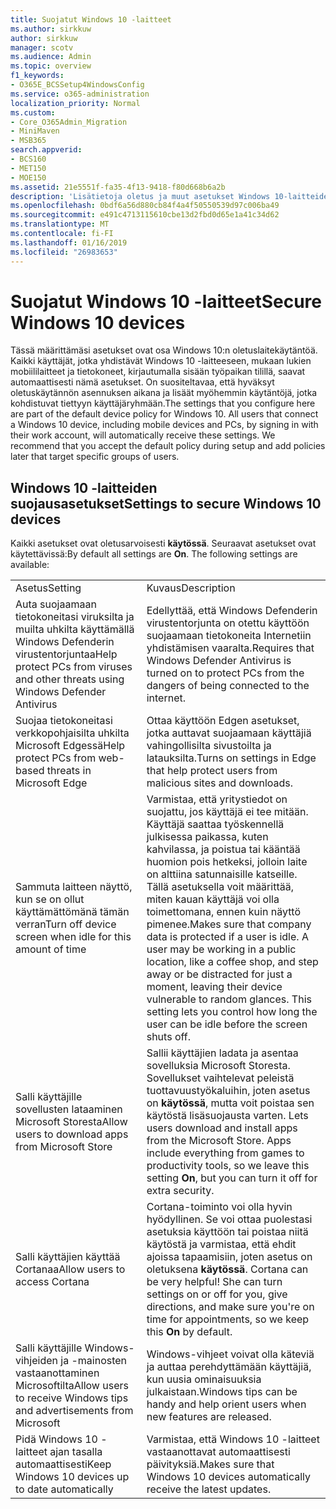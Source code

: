 ```yaml
---
title: Suojatut Windows 10 -laitteet
ms.author: sirkkuw
author: sirkkuw
manager: scotv
ms.audience: Admin
ms.topic: overview
f1_keywords:
- O365E_BCSSetup4WindowsConfig
ms.service: o365-administration
localization_priority: Normal
ms.custom:
- Core_O365Admin_Migration
- MiniMaven
- MSB365
search.appverid:
- BCS160
- MET150
- MOE150
ms.assetid: 21e5551f-fa35-4f13-9418-f80d668b6a2b
description: 'Lisätietoja oletus ja muut asetukset Windows 10-laitteiden suojaamiseen. '
ms.openlocfilehash: 0bdf6a56d880cb84f4a4f50550539d97c006ba49
ms.sourcegitcommit: e491c4713115610cbe13d2fbd0d65e1a41c34d62
ms.translationtype: MT
ms.contentlocale: fi-FI
ms.lasthandoff: 01/16/2019
ms.locfileid: "26983653"
---
```

# <a name="secure-windows-10-devices"></a><span data-ttu-id="47960-103">Suojatut Windows 10 -laitteet</span><span class="sxs-lookup"><span data-stu-id="47960-103">Secure Windows 10 devices</span></span>

<span data-ttu-id="47960-p101">Tässä määrittämäsi asetukset ovat osa Windows 10:n oletuslaitekäytäntöä. Kaikki käyttäjät, jotka yhdistävät Windows 10 -laitteeseen, mukaan lukien mobiililaitteet ja tietokoneet, kirjautumalla sisään työpaikan tilillä, saavat automaattisesti nämä asetukset. On suositeltavaa, että hyväksyt oletuskäytännön asennuksen aikana ja lisäät myöhemmin käytäntöjä, jotka kohdistuvat tiettyyn käyttäjäryhmään.</span><span class="sxs-lookup"><span data-stu-id="47960-p101">The settings that you configure here are part of the default device policy for Windows 10. All users that connect a Windows 10 device, including mobile devices and PCs, by signing in with their work account, will automatically receive these settings. We recommend that you accept the default policy during setup and add policies later that target specific groups of users.</span></span>
  
## <a name="settings-to-secure-windows-10-devices"></a><span data-ttu-id="47960-107">Windows 10 -laitteiden suojausasetukset</span><span class="sxs-lookup"><span data-stu-id="47960-107">Settings to secure Windows 10 devices</span></span>

<span data-ttu-id="47960-p102">Kaikki asetukset ovat oletusarvoisesti **käytössä**. Seuraavat asetukset ovat käytettävissä:</span><span class="sxs-lookup"><span data-stu-id="47960-p102">By default all settings are **On**. The following settings are available:</span></span>
  
|||
|:-----|:-----|
|<span data-ttu-id="47960-110">Asetus</span><span class="sxs-lookup"><span data-stu-id="47960-110">Setting</span></span>  <br/> |<span data-ttu-id="47960-111">Kuvaus</span><span class="sxs-lookup"><span data-stu-id="47960-111">Description</span></span>  <br/> |
|<span data-ttu-id="47960-112">Auta suojaamaan tietokoneitasi viruksilta ja muilta uhkilta käyttämällä Windows Defenderin virustentorjuntaa</span><span class="sxs-lookup"><span data-stu-id="47960-112">Help protect PCs from viruses and other threats using Windows Defender Antivirus</span></span>  <br/> |<span data-ttu-id="47960-113">Edellyttää, että Windows Defenderin virustentorjunta on otettu käyttöön suojaamaan tietokoneita Internetiin yhdistämisen vaaralta.</span><span class="sxs-lookup"><span data-stu-id="47960-113">Requires that Windows Defender Antivirus is turned on to protect PCs from the dangers of being connected to the internet.</span></span>  <br/> |
|<span data-ttu-id="47960-114">Suojaa tietokoneitasi verkkopohjaisilta uhkilta Microsoft Edgessä</span><span class="sxs-lookup"><span data-stu-id="47960-114">Help protect PCs from web-based threats in Microsoft Edge</span></span>  <br/> |<span data-ttu-id="47960-115">Ottaa käyttöön Edgen asetukset, jotka auttavat suojaamaan käyttäjiä vahingollisilta sivustoilta ja latauksilta.</span><span class="sxs-lookup"><span data-stu-id="47960-115">Turns on settings in Edge that help protect users from malicious sites and downloads.</span></span>  <br/> |
|<span data-ttu-id="47960-116">Sammuta laitteen näyttö, kun se on ollut käyttämättömänä tämän verran</span><span class="sxs-lookup"><span data-stu-id="47960-116">Turn off device screen when idle for this amount of time</span></span>  <br/> |<span data-ttu-id="47960-p103">Varmistaa, että yritystiedot on suojattu, jos käyttäjä ei tee mitään. Käyttäjä saattaa työskennellä julkisessa paikassa, kuten kahvilassa, ja poistua tai kääntää huomion pois hetkeksi, jolloin laite on alttiina satunnaisille katseille. Tällä asetuksella voit määrittää, miten kauan käyttäjä voi olla toimettomana, ennen kuin näyttö pimenee.</span><span class="sxs-lookup"><span data-stu-id="47960-p103">Makes sure that company data is protected if a user is idle. A user may be working in a public location, like a coffee shop, and step away or be distracted for just a moment, leaving their device vulnerable to random glances. This setting lets you control how long the user can be idle before the screen shuts off.</span></span>  <br/> |
|<span data-ttu-id="47960-120">Salli käyttäjille sovellusten lataaminen Microsoft Storesta</span><span class="sxs-lookup"><span data-stu-id="47960-120">Allow users to download apps from Microsoft Store</span></span>  <br/> |<span data-ttu-id="47960-p104">Sallii käyttäjien ladata ja asentaa sovelluksia Microsoft Storesta. Sovellukset vaihtelevat peleistä tuottavuustyökaluihin, joten asetus on **käytössä**, mutta voit poistaa sen käytöstä lisäsuojausta varten.  </span><span class="sxs-lookup"><span data-stu-id="47960-p104">Lets users download and install apps from the Microsoft Store. Apps include everything from games to productivity tools, so we leave this setting **On**, but you can turn it off for extra security.  </span></span><br/> |
|<span data-ttu-id="47960-123">Salli käyttäjien käyttää Cortanaa</span><span class="sxs-lookup"><span data-stu-id="47960-123">Allow users to access Cortana</span></span>  <br/> |<span data-ttu-id="47960-p105">Cortana-toiminto voi olla hyvin hyödyllinen. Se voi ottaa puolestasi asetuksia käyttöön tai poistaa niitä käytöstä ja varmistaa, että ehdit ajoissa tapaamisiin, joten asetus on oletuksena **käytössä**.  </span><span class="sxs-lookup"><span data-stu-id="47960-p105">Cortana can be very helpful! She can turn settings on or off for you, give directions, and make sure you're on time for appointments, so we keep this **On** by default.  </span></span><br/> |
|<span data-ttu-id="47960-126">Salli käyttäjille Windows-vihjeiden ja -mainosten vastaanottaminen Microsoftilta</span><span class="sxs-lookup"><span data-stu-id="47960-126">Allow users to receive Windows tips and advertisements from Microsoft</span></span>  <br/> |<span data-ttu-id="47960-127">Windows-vihjeet voivat olla käteviä ja auttaa perehdyttämään käyttäjiä, kun uusia ominaisuuksia julkaistaan.</span><span class="sxs-lookup"><span data-stu-id="47960-127">Windows tips can be handy and help orient users when new features are released.</span></span>  <br/> |
|<span data-ttu-id="47960-128">Pidä Windows 10 -laitteet ajan tasalla automaattisesti</span><span class="sxs-lookup"><span data-stu-id="47960-128">Keep Windows 10 devices up to date automatically</span></span>  <br/> |<span data-ttu-id="47960-129">Varmistaa, että Windows 10 -laitteet vastaanottavat automaattisesti päivityksiä.</span><span class="sxs-lookup"><span data-stu-id="47960-129">Makes sure that Windows 10 devices automatically receive the latest updates.</span></span>  <br/> |
   

